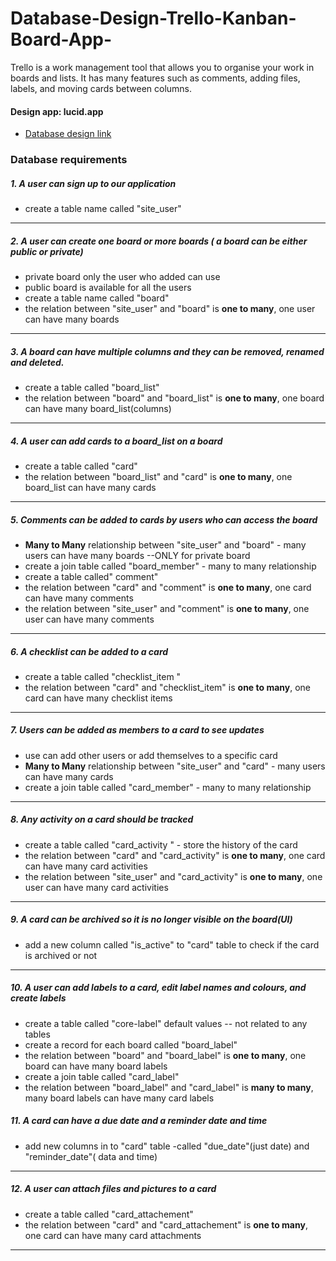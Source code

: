 # Database-Design-Trello-Kanban-Board-App-
Trello is a work management tool that allows you to organise your work in boards and lists. It has many features such as comments, adding files, labels, and moving cards between columns.

#### Design app: **lucid.app**
- [Database design link](https://lucid.app/lucidchart/63b4da6d-1315-4f2a-8085-49d7ce76c221/edit?page=0_0&invitationId=inv_d2070272-2755-43b8-b6db-05b659ff1329#)

### Database requirements
##### 1. A user can sign up to our application 
- create a table name called "site_user"
---

##### 2. A user can create one board or more boards ( a board can be either public or private)
- private board only the user who added can use
- public board is available for all the users
- create a table name called "board"
- the relation between "site_user" and "board" is **one to many**, one user can have many boards
---


##### 3. A board can have multiple columns and they can be removed, renamed and deleted.
- create a table called "board_list"
- the relation between "board" and "board_list" is **one to many**, one board can have many board_list(columns)
---


##### 4. A user can add cards to a board_list on a board 
- create a table called "card"
- the relation between "board_list" and "card" is **one to many**, one board_list can have many cards
---


##### 5. Comments can be added to cards by users who can access the board
- **Many to Many** relationship between "site_user" and "board" - many users can have many boards --ONLY for private board
- create a join table called "board_member" - many to many relationship
- create a table called" comment" 
- the relation between "card" and "comment" is **one to many**, one card can have many comments
- the relation between "site_user" and "comment" is **one to many**, one user can have many comments

---

##### 6. A checklist can be added to a card
- create a table called "checklist_item "
- the relation between "card" and "checklist_item" is **one to many**, one card can have many checklist items
---


##### 7. Users can be added as members to a card to see updates
- use can add other users or add themselves to a specific card
- **Many to Many** relationship between "site_user" and "card" - many users can have many cards 
- create a join table called "card_member" - many to many relationship
---


##### 8. Any activity on a card should be tracked 
- create a table called "card_activity " - store the history of the card
- the relation between "card" and "card_activity" is **one to many**, one card can have many card activities
- the relation between "site_user" and "card_activity" is **one to many**, one user can have many card activities

---
##### 9. A card can be archived so it is no longer visible on the board(UI)
- add a new column called "is_active" to "card" table to check if the card is archived or not 

---
##### 10. A user can add labels to a card, edit label names and colours, and create labels
- create a table called "core-label" default values -- not related to any tables 
- create a record for each board called "board_label"
- the relation between "board" and "board_label" is **one to many**, one board can have many board labels
- create a join table called "card_label"
- the relation between "board_label" and "card_label" is **many to many**, many board labels can have many card labels

##### 11. A card can have a due date and a reminder date and time
- add new columns in to "card" table -called "due_date"(just date) and "reminder_date"( data and time)
---

##### 12. A user can attach files and pictures to a card 
- create a table called "card_attachement"
- the relation between "card" and "card_attachement" is **one to many**, one card can have many card attachments
---

